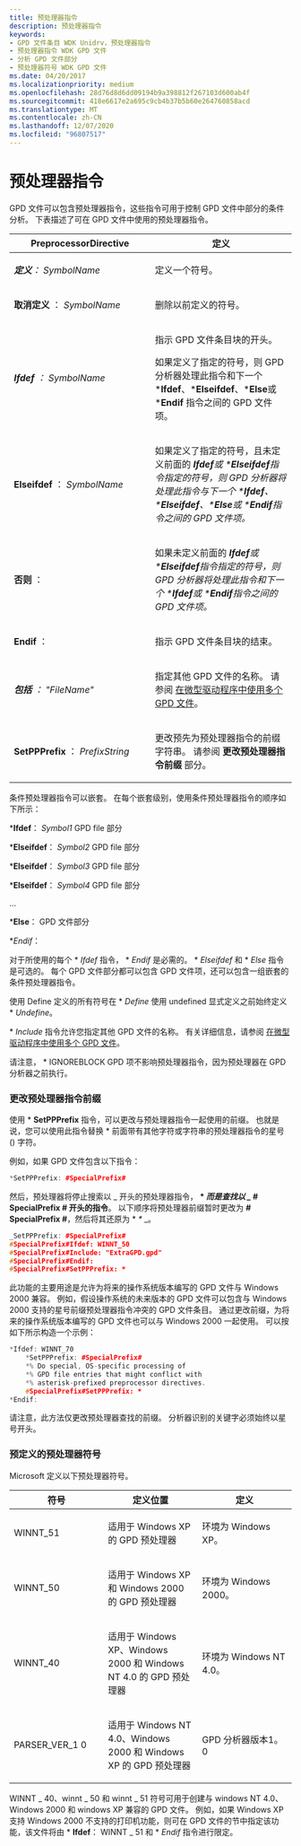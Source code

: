 ```yaml
---
title: 预处理器指令
description: 预处理器指令
keywords:
- GPD 文件条目 WDK Unidrv，预处理器指令
- 预处理器指令 WDK GPD 文件
- 分析 GPD 文件部分
- 预处理器符号 WDK GPD 文件
ms.date: 04/20/2017
ms.localizationpriority: medium
ms.openlocfilehash: 28d76d8d6dd09194b9a398812f267103d600ab4f
ms.sourcegitcommit: 418e6617e2a695c9cb4b37b5b60e264760858acd
ms.translationtype: MT
ms.contentlocale: zh-CN
ms.lasthandoff: 12/07/2020
ms.locfileid: "96807517"
---
```

# <a name="preprocessor-directives"></a>预处理器指令





GPD 文件可以包含预处理器指令，这些指令可用于控制 GPD 文件中部分的条件分析。 下表描述了可在 GPD 文件中使用的预处理器指令。

<table>
<colgroup>
<col width="50%" />
<col width="50%" />
</colgroup>
<thead>
<tr class="header">
<th>PreprocessorDirective</th>
<th>定义</th>
</tr>
</thead>
<tbody>
<tr class="odd">
<td><p><em><strong>定义</strong>： <em>SymbolName</em></p></td>
<td><p>定义一个符号。</p></td>
</tr>
<tr class="even">
<td><p></em><strong>取消定义 </strong> ： <em>SymbolName</em></p></td>
<td><p>删除以前定义的符号。</p></td>
</tr>
<tr class="odd">
<td><p><em><strong>Ifdef</strong> ： <em>SymbolName</em></p></td>
<td><p>指示 GPD 文件条目块的开头。</p>
<p>如果定义了指定的符号，则 GPD 分析器处理此指令和下一个 *<strong>Ifdef</strong>、*<strong>Elseifdef</strong>、*<strong>Else</strong>或 *<strong>Endif</strong> 指令之间的 GPD 文件项。</p></td>
</tr>
<tr class="even">
<td><p></em><strong>Elseifdef </strong> ： <em>SymbolName</em></p></td>
<td><p>如果定义了指定的符号，且未定义前面的 <em> <strong>Ifdef</strong>或 *<strong>Elseifdef</strong>指令指定的符号，则 GPD 分析器将处理此指令与下一个 *<strong>Ifdef</strong>、*<strong>Elseifdef</strong>、*<strong>Else</strong>或 *<strong>Endif</strong>指令之间的 GPD 文件项。</p></td>
</tr>
<tr class="odd">
<td><p></em><strong>否则 </strong> ：</p></td>
<td><p>如果未定义前面的 <em> <strong>Ifdef</strong>或 *<strong>Elseifdef</strong>指令指定的符号，则 GPD 分析器将处理此指令和下一个 *<strong>Ifdef</strong>或 *<strong>Endif</strong>指令之间的 GPD 文件项。</p></td>
</tr>
<tr class="even">
<td><p></em><strong>Endif </strong> ：</p></td>
<td><p>指示 GPD 文件条目块的结束。</p></td>
</tr>
<tr class="odd">
<td><p><em><strong>包括</strong> ： "<em>FileName</em>"</p></td>
<td><p>指定其他 GPD 文件的名称。 请参阅 <a href="using-multiple-gpd-files-in-a-minidriver.md" data-raw-source="[Using Multiple GPD Files in a Minidriver](using-multiple-gpd-files-in-a-minidriver.md)">在微型驱动程序中使用多个 GPD 文件</a>。</p></td>
</tr>
<tr class="even">
<td><p></em><strong>SetPPPrefix </strong> ： <em>PrefixString</em></p></td>
<td><p>更改预先为预处理器指令的前缀字符串。 请参阅 <strong>更改预处理器指令前缀</strong> 部分。</p></td>
</tr>
</tbody>
</table>

 

条件预处理器指令可以嵌套。 在每个嵌套级别，使用条件预处理器指令的顺序如下所示：

\***Ifdef**： *Symbol1* GPD file 部分

\***Elseifdef**： *Symbol2* GPD file 部分

\***Elseifdef**： *Symbol3* GPD file 部分

\***Elseifdef**： *Symbol4* GPD file 部分

...

\***Else**： GPD 文件部分

\**_Endif_*：

对于所使用的每个 \* *_Ifdef_* 指令， \* *_Endif_* 是必需的。 \* *_Elseifdef_* 和 \* *_Else_* 指令是可选的。 每个 GPD 文件部分都可以包含 GPD 文件项，还可以包含一组嵌套的条件预处理器指令。

使用 Define 定义的所有符号在 \* *_Define_* 使用 undefined 显式定义之前始终定义 \* *_Undefine_*。

\* *_Include_* 指令允许您指定其他 GPD 文件的名称。 有关详细信息，请参阅 [在微型驱动程序中使用多个 GPD 文件](using-multiple-gpd-files-in-a-minidriver.md)。

请注意， \* IGNOREBLOCK GPD 项不影响预处理器指令，因为预处理器在 GPD 分析器之前执行。

### <a name="changing-the-preprocessor-directive-prefix"></a><a href="" id="ddk-changing-the-preprocessor-directive-prefix-gg"></a>更改预处理器指令前缀

使用 \* **SetPPPrefix** 指令，可以更改与预处理器指令一起使用的前缀。 也就是说，您可以使用此指令替换 \* 前面带有其他字符或字符串的预处理器指令的星号 () 字符。

例如，如果 GPD 文件包含以下指令：

```cpp
*SetPPPrefix: #SpecialPrefix#
```

然后，预处理器将停止搜索以 _ 开头的预处理器指令， **\* *而是查找以 _* \# SpecialPrefix \# 开头的指令**。 以下顺序将预处理器前缀暂时更改为 **\# SpecialPrefix \#**，然后将其还原为 * *\** _。

```cpp
_SetPPPrefix: #SpecialPrefix#
#SpecialPrefix#Ifdef: WINNT_50
#SpecialPrefix#Include: "ExtraGPD.gpd"
#SpecialPrefix#Endif:
#SpecialPrefix#SetPPPrefix: *
```

此功能的主要用途是允许为将来的操作系统版本编写的 GPD 文件与 Windows 2000 兼容。 例如，假设操作系统的未来版本的 GPD 文件可以包含与 Windows 2000 支持的星号前缀预处理器指令冲突的 GPD 文件条目。 通过更改前缀，为将来的操作系统版本编写的 GPD 文件也可以与 Windows 2000 一起使用。 可以按如下所示构造一个示例：

```cpp
*Ifdef: WINNT_70
    *SetPPPrefix: #SpecialPrefix#
    *% Do special, OS-specific processing of
    *% GPD file entries that might conflict with
    *% asterisk-prefixed preprocessor directives.
    #SpecialPrefix#SetPPPrefix: *
*Endif:
```

请注意，此方法仅更改预处理器查找的前缀。 分析器识别的关键字必须始终以星号开头。

### <a name="predefined-preprocessor-symbols"></a><a href="" id="ddk-predefined-preprocessor-symbols-gg"></a>预定义的预处理器符号

Microsoft 定义以下预处理器符号。

<table>
<colgroup>
<col width="33%" />
<col width="33%" />
<col width="33%" />
</colgroup>
<thead>
<tr class="header">
<th>符号</th>
<th>定义位置</th>
<th>定义</th>
</tr>
</thead>
<tbody>
<tr class="odd">
<td><p>WINNT_51</p></td>
<td><p>适用于 Windows XP 的 GPD 预处理器</p></td>
<td><p>环境为 Windows XP。</p></td>
</tr>
<tr class="even">
<td><p>WINNT_50</p></td>
<td><p>适用于 Windows XP 和 Windows 2000 的 GPD 预处理器</p></td>
<td><p>环境为 Windows 2000。</p></td>
</tr>
<tr class="odd">
<td><p>WINNT_40</p></td>
<td><p>适用于 Windows XP、Windows 2000 和 Windows NT 4.0 的 GPD 预处理器</p></td>
<td><p>环境为 Windows NT 4.0。</p></td>
</tr>
<tr class="even">
<td><p>PARSER_VER_1 0</p></td>
<td><p>适用于 Windows NT 4.0、Windows 2000 和 Windows XP 的 GPD 预处理器</p></td>
<td><p>GPD 分析器版本1。0</p></td>
</tr>
</tbody>
</table>

 

WINNT \_ 40、winnt \_ 50 和 winnt \_ 51 符号可用于创建与 windows NT 4.0、Windows 2000 和 windows XP 兼容的 GPD 文件。 例如，如果 Windows XP 支持 Windows 2000 不支持的打印机功能，则可在 GPD 文件的节中指定该功能，该文件将由 \* **Ifdef**： WINNT \_ 51 和 \* *_Endif_* 指令进行限定。

 

 




